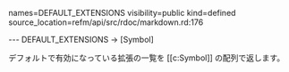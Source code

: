 names=DEFAULT_EXTENSIONS
visibility=public
kind=defined
source_location=refm/api/src/rdoc/markdown.rd:176

--- DEFAULT_EXTENSIONS -> [Symbol]

デフォルトで有効になっている拡張の一覧を [[c:Symbol]] の配列で返します。

